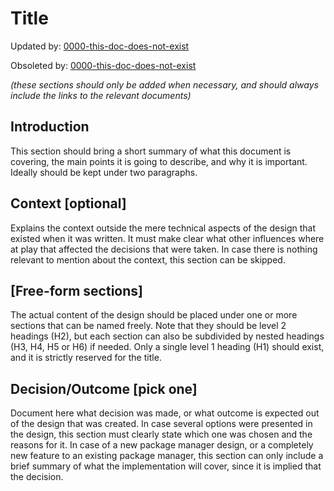 # Title

Updated by: [0000-this-doc-does-not-exist]()

Obsoleted by: [0000-this-doc-does-not-exist]()

*(these sections should only be added when necessary, and should always include the links to the relevant documents)*

## Introduction

This section should bring a short summary of what this document is covering, the main points it is going to describe, and why it is important. Ideally should be kept under two paragraphs.

## Context [optional]

Explains the context outside the mere technical aspects of the design that existed when it was written. It must make clear what other influences where at play that affected the decisions that were taken. In case there is nothing relevant to mention about the context, this section can be skipped.

## [Free-form sections]

The actual content of the design should be placed under one or more sections that can be named freely. Note that they should be level 2 headings (H2), but each section can also be subdivided by nested headings (H3, H4, H5 or H6) if needed. Only a single level 1 heading (H1) should exist, and it is strictly reserved for the title.

## Decision/Outcome [pick one]

Document here what decision was made, or what outcome is expected out of the design that was created. In case several options were presented in the design, this section must clearly state which one was chosen and the reasons for it. In case of a new package manager design, or a completely new feature to an existing package manager, this section can only include a brief summary of what the implementation will cover, since it is implied that the decision.